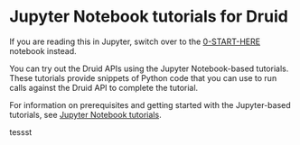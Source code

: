 # Jupyter Notebook tutorials for Druid

<!--
  ~ Licensed to the Apache Software Foundation (ASF) under one
  ~ or more contributor license agreements.  See the NOTICE file
  ~ distributed with this work for additional information
  ~ regarding copyright ownership.  The ASF licenses this file
  ~ to you under the Apache License, Version 2.0 (the
  ~ "License"); you may not use this file except in compliance
  ~ with the License.  You may obtain a copy of the License at
  ~
  ~   http://www.apache.org/licenses/LICENSE-2.0
  ~
  ~ Unless required by applicable law or agreed to in writing,
  ~ software distributed under the License is distributed on an
  ~ "AS IS" BASIS, WITHOUT WARRANTIES OR CONDITIONS OF ANY
  ~ KIND, either express or implied.  See the License for the
  ~ specific language governing permissions and limitations
  ~ under the License.
  -->

If you are reading this in Jupyter, switch over to the [0-START-HERE](0-START-HERE.ipynb)
notebook instead.

You can try out the Druid APIs using the Jupyter Notebook-based tutorials. These
tutorials provide snippets of Python code that you can use to run calls against
the Druid API to complete the tutorial.

For information on prerequisites and getting started with the Jupyter-based tutorials,
see [Jupyter Notebook tutorials](../../../docs/tutorials/tutorial-jupyter-index.md).

tessst